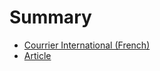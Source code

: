 # Summary

* [Courrier International (French)](Courrier.md)
* [Article](Courrier1807_pages_36_37_38.md)
